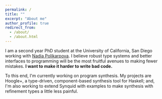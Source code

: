 ```yaml
---
permalink: /
title: ""
excerpt: "About me"
author_profile: true
redirect_from:
  - /about/
  - /about.html
---
```



I am a second year PhD student at the University of California, San Diego working with [Nadia Polikarpova](https://cseweb.ucsd.edu/~npolikarpova/).
I believe robust type systems and better interfaces to programming will be the most fruitful avenues to making fewer mistakes.
**I want to make it harder to write bad code.**

To this end, I'm currently working on program synthesis. My projects are Hoogle+, a type-driven, component-based synthesis tool for Haskell; and,
I'm also working to extend Synquid with examples to make synthesis with refinement types a little less painful.
